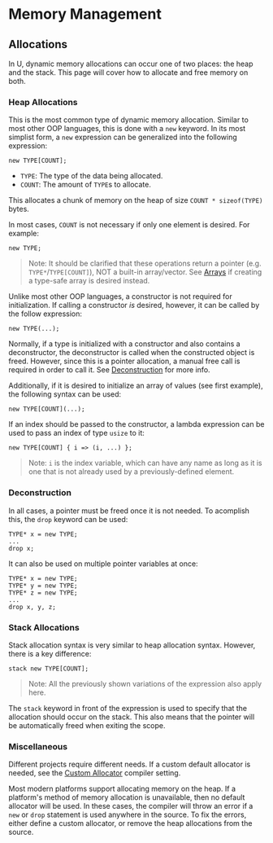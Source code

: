 # Memory Management

## Allocations

In U, dynamic memory allocations can occur one of two places: the heap and the stack. This page will cover how to allocate and free memory on both.

### Heap Allocations

This is the most common type of dynamic memory allocation. Similar to most other OOP languages, this is done with a `new` keyword. In its most simplist form, a `new` expression can be generalized into the following expression:

```
new TYPE[COUNT];
```

- `TYPE`: The type of the data being allocated.
- `COUNT`: The amount of `TYPE`s to allocate.

This allocates a chunk of memory on the heap of size `COUNT * sizeof(TYPE)` bytes.

In most cases, `COUNT` is not necessary if only one element is desired. For example:

```
new TYPE;
```

> Note: It should be clarified that these operations return a pointer (e.g. `TYPE*`/`TYPE[COUNT]`), NOT a built-in array/vector. See [Arrays](array.md) if creating a type-safe array is desired instead.

Unlike most other OOP languages, a constructor is not required for initialization. If calling a constructor *is* desired, however, it can be called by the follow expression:

```
new TYPE(...);
```

Normally, if a type is initialized with a constructor and also contains a deconstructor, the deconstructor is called when the constructed object is freed. However, since this is a pointer allocation, a manual free call is required in order to call it. See [Deconstruction](#Deconstruction) for more info.

Additionally, if it is desired to initialize an array of values (see first example), the following syntax can be used:

```
new TYPE[COUNT](...);
```

If an index should be passed to the constructor, a lambda expression can be used to pass an index of type `usize` to it:

```
new TYPE[COUNT] { i => (i, ...) };
```

> Note: `i` is the index variable, which can have any name as long as it is one that is not already used by a previously-defined element.

### Deconstruction

In all cases, a pointer must be freed once it is not needed. To acomplish this, the `drop` keyword can be used:

```
TYPE* x = new TYPE;
...
drop x;
```

It can also be used on multiple pointer variables at once:

```
TYPE* x = new TYPE;
TYPE* y = new TYPE;
TYPE* z = new TYPE;
...
drop x, y, z;
```

### Stack Allocations

Stack allocation syntax is very similar to heap allocation syntax. However, there is a key difference:

```
stack new TYPE[COUNT]; 
```

> Note: All the previously shown variations of the expression also apply here.

The `stack` keyword in front of the expression is used to specify that the allocation should occur on the stack. This also means that the pointer will be automatically freed when exiting the scope.

<!-- Probably don't want to introduce something unsafe here...
### Opaque Pointers

In the case of opaque pointers (pointers that have no underlying type), there are a few more restrictions in how `new` can be used. Here is an example:

```
new [COUNT];
```

In this case, `COUNT` is now the entire size of the buffer in bytes, rather than the amount of elements in it. Also notice how there is no type mentioned in the expression.

Additionally, constructors and deconstructors cannot be used for opaque pointers, because there is no type associated with the pointer to construct.
-->

### Miscellaneous

Different projects require different needs. If a custom default allocator is needed, see the [Custom Allocator](../../compiler/settings.md#custom-allocator) compiler setting.

Most modern platforms support allocating memory on the heap. If a platform's method of memory allocation is unavailable, then no default allocator will be used. In these cases, the compiler will throw an error if a `new` or `drop` statement is used anywhere in the source. To fix the errors, either define a custom allocator, or remove the heap allocations from the source.

<!-- I want to wait until this is more fleshed-out before adding examples.
### Examples

Here are some examples of how allocations are used in context:

```u
public i32 main() {
    u8* a = new u8[16];
    u16[32] b = new u16[32];

    for (usize i = 0; i < sizeof(a); i++)
        a[i] = (u8)i;

    drop a, b;
}
```
-->